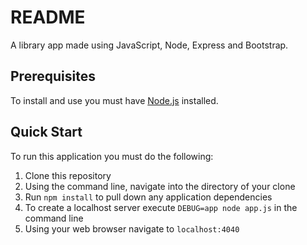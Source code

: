 # README

A library app made using JavaScript, Node, Express and Bootstrap.

## Prerequisites

To install and use you must have [Node.js](https://nodejs.org/en/) installed.

## Quick Start

To run this application you must do the following:

1. Clone this repository 
2. Using the command line, navigate into the directory of your clone
3. Run `npm install` to pull down any application dependencies
4. To create a localhost server execute `DEBUG=app node app.js` in the command line
5. Using your web browser navigate to `localhost:4040`
